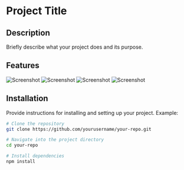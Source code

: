 # Project Title

## Description

Briefly describe what your project does and its purpose.

## Features

![Screenshot](https://github.com/myfadams/streamMate/blob/master/images/IMG_1416.PNG)
![Screenshot](https://github.com/myfadams/streamMate/blob/master/images/IMG_1417.PNG)
![Screenshot](https://github.com/myfadams/streamMate/blob/master/images/IMG_1418.PNG)
![Screenshot](https://github.com/myfadams/streamMate/blob/master/images/IMG_1419.PNG)


## Installation

Provide instructions for installing and setting up your project. Example:

```bash
# Clone the repository
git clone https://github.com/yourusername/your-repo.git

# Navigate into the project directory
cd your-repo

# Install dependencies
npm install

